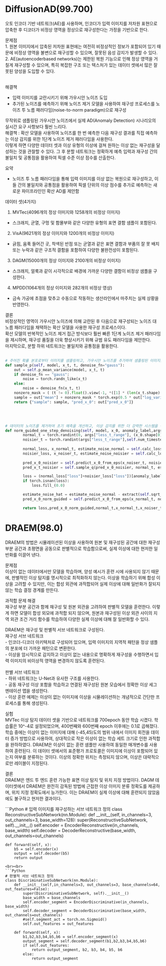 <h1>DiffusionAD(99.700)</h1>
<p>
오토 인코더 기반 네트워크(AE)를 사용하며, 인코더가 입력 이미지를 저차원 표현으로 압축한 후 디코더가 비정상 영역을 정상으로 재구성한다는 가정을 기반으로 한다.
</p>
<p>
문제점<br>
1. 원본 이미지에서 압축된 저차원 표현에는 여전히 비정상적인 정보가 포함되어 있기 때문에 비정상 영역을 불변으로 재구성할 수 있으며, 잘못된 음성 감지가 발생할 수 있다. <br>
2. AE(autoencoderbased networks)는 제한된 복원 기능으로 인해 정상 영역을 거칠게 재구성할 수 있으며, 특히 복잡한 구조 또는 텍스처가 있는 데이터 셋에서 많은 잘못된 양성을 도입할 수 있다. <br><br>

해결책<br>
- 입력 이미지를 교란시키기 위해 가우시안 노이즈 도입<br>
- 추가된 노이즈를 예측하기 위해 노이즈 제거 모델을 사용하여 재구성 프로세스를 노이즈 투 노름 패러다임(noise-to-norm paradigm)으로 재구성<br>
</p>
<p>
무작위로 샘플링된 가우시안 노이즈에서 실제 AD(Anomaly Detection) 시나리오의 실시간 요구 사항보다 훨씬 느리다.<br>
해결책 : 확산 모델을 사용하여 노이즈를 한 번 예측한 다음 재구성 결과를 직접 예측하는 이상 감지를 위한 1단계 노이즈 제거 패러다임을 사용한다. <br>
이렇게 하면 다양한 데이터 셋과 이상 유형의 이상에 걸쳐 원하는 이상 없는 재구성을 달성하는 것을 관찰할 수 있다. 그 후 분할 네트워크는 정확하게 예측 입력과 재구성 간의 불일치 및 공통점을 활용하여 픽셀 수준 이상 점수를 산출한다.
</p>

요약<br>
- 노이즈 투 노름 패러다임을 통해 입력 이미지를 이상 없는 복원으로 재구성하고, 이들 간의 불일치와 공통점을 활용하여 픽셀 단위의 이상 점수를 추가로 예측하는 새로운 파이프라인인 확산 AD를 제안함<br>

데이터 셋(4가지)<br>
1. MVTec(4096개의 정상 이미지와 1258개의 비정상 이미지)<br>
- 스크래치, 균열, 구멍 및 함몰부와 같은 다양한 유형의 표면 결함 샘플이 포함된다.<br>
2. VisA(9621개의 정상 이미지와 1200개의 비정상 이미지)<br>
- 긁힘, 움푹 들어간 곳, 착색된 반점 또는 균열과 같은 표면 결함과 부품의 잘 못 배치 또는 누락과 같은 구조적 결함을 포함하여 다양한 불완전성이 포함된다.<br>
3. DAGM(15000개의 정상 이미지와 2100개의 비정상 이미지)<br>
- 스크래치, 얼룩과 같이 시각적으로 배경에 가까운 다양한 결함이 비정상 샘플을 구성한다.<br>
4. MPDD(1064개의 정상 이미지와 282개의 비정상 영상)<br>
- 금속 가공에 초점을 맞추고 수동으로 작동하는 생산라인에서 마주치는 실제 상황을 반영한다.<br>


결론<br>
비정상적인 영역이 가우시안 노이즈에 의해 교란된 후 다음으로 재구성되는 노이즈 대 노름 패러다임을 채택하는 확산 모델을 사용한 재구성 프로세스이다.<br>
확산 모델의 반복적인 노이즈 제거 접근 방식보다 훨씬 빠른 1단계 노이즈 제거 패러다임을 제시하며, 재구성 품질을 더욱 향상시키기 위해 규범 유도 패러다임을 제안한다.<br>
마지막으로, 분할 하위 네트워크는 불일치와 공통점을 활용한다.<br><br>

```Python
# 주어진 확률 분포로부터 이미지를 샘플링하고, 가우시안 노이즈를 추가하여 샘플링된 이미지를 생성하는 과정
def sample_p(self, model, x_t, t, denoise_fn="gauss"): 
    out = self.p_mean_variance(model, x_t, t) 
    if denoise_fn == "gauss": 
        noise = torch.randn_like(x_t) 
    else:
        noise = denoise_fn(x_t, t)
    nonzero_mask = ( (t != 0).float().view(-1, *([1] * (len(x_t.shape) - 1))))
    sample = out["mean"] + nonzero_mask * torch.exp(0.5 * out["log_variance"]) * noise 
    return {"sample": sample, "pred_x_0": out["pred_x_0"]}
```
<br><br>
```Python
# 데이터의 노이즈를 제거하여 초기 예측을 개선하고, 이상 감지를 위한 더 강력한 시스템을 구축하기 위한 단계
def norm_guided_one_step_denoising(self, model, x_0, anomaly_label,args):
        normal_t = torch.randint(0, args["less_t_range"], (x_0.shape[0],),device=x_0.device)
        noisier_t = torch.randint(args["less_t_range"],self.num_timesteps,(x_0.shape[0],),device=x_0.device)
        
        normal_loss, x_normal_t, estimate_noise_normal = self.calc_loss(model, x_0, normal_t)
        noisier_loss, x_noiser_t, estimate_noise_noisier = self.calc_loss(model, x_0, noisier_t)
        
        pred_x_0_noisier = self.predict_x_0_from_eps(x_noiser_t, noisier_t, estimate_noise_noisier).clamp(-1, 1)
        pred_x_t_noisier = self.sample_q(pred_x_0_noisier, normal_t, estimate_noise_normal)   

        loss = (normal_loss["loss"]+noisier_loss["loss"])[anomaly_label==0].mean()
        if torch.isnan(loss):
            loss.fill_(0.0)

        estimate_noise_hat = estimate_noise_normal - extract(self.sqrt_one_minus_alphas_cumprod, normal_t, x_normal_t.shape, x_0.device) * args["condition_w"] * (pred_x_t_noisier-x_normal_t)
        pred_x_0_norm_guided = self.predict_x_0_from_eps(x_normal_t, normal_t, estimate_noise_hat).clamp(-1, 1)

        return loss,pred_x_0_norm_guided,normal_t,x_normal_t,x_noiser_t
```
<h1>DRAEM(98.0)</h1>
<p>
DRAEM의 방법은 시뮬레이션된 이상을 사용하여 원본 및 재구성된 공간에 대한 재구성 부분 공간과 초평면을 공동으로 판별적으로 학습함으로써, 실제 이상에 대한 현저한 일반화를 이끌어 낸다.
</p>
<p>
문제점<br>
이상이 없는 데이터에서만 모델을 학습하며, 양성 예시가 훈련 시에 사용되지 않기 때문에, 판별적인 이상 탐지를 명시적으로 최적화하지 않는다. 이상을 학습하기 위해 합성 이상을 고려할 수 있지만, 이는 합성 외관에 과적합되어 실제 이상에 대해 일반화가 잘되지 않는 학습 결정 경계를 만든다.
</p>
<p>
과적합 문제 해결<br>
재구성 부분 공간과 함께 재구성 및 원본 외관을 고려하여 판별적 모델을 훈련한다. 이렇게 하면 모델이 합성 외모에 과적합 되지 않으며, 원본과 재구성된 이상 외관 사이의 지역 외관 조건 거리 함수를 학습하여 다양한 실제 이상에 대해 잘 일반화할 수 있다.
</p>
<p>
DRAEM은 재구성 및 판별적 서브 네트워크로 구성된다.<br>
재구성 서브 네트워크 <br>
- 인코더-디코더 아키텍처로 구성되어 있으며, 입력 이미지의 지역적 패턴을 정상 샘플의 분포에 더 가까운 패턴으로 변환한다.<br>
- 이상을 암시적으로 감지하고 이상이 없는 내용으로 명확하게 재구성을 수행하면서 입력 이미지의 비이상적 영역을 변경하지 않도록 훈련된다.<br><br>
판별 서브 네트워크<br>
- 하위 네트워크는 U-Net과 유사한 구조를 사용한다.<br>
- 공동 재구성 이상 포함을 학습하고 연결된 재구성된 원본 모습에서 정확한 이상 세그멘테이션 맵을 생성한다.<br>
- 이상 훈련 예제는 이상이 없는 이미지에 이상을 시뮬레이션하는 개념적으로 간단한 프로세스를 통해 생성된다. <br>
</p>
<p>
실험<br>
MVTec 이상 탐지 데이터 셋을 기반으로 네트워크를 700epoch 동안 학습 시켰다. 학습률은 10^-4로 설정되었으며, 400번째와 600번째 epoch 이후에는 0.1로 곱해졌다. 학습 중에는 이상이 없는 이미지에 대해 (-45,45)도의 범위 내에서 이미지 회전을 데이터 증가 방법으로 사용하여, 상대적으로 작은 이상이 없는 학습 세트 크기로 인한 과적합을 완하하였다. DRAEM은 이상이 없는 훈련 샘플만 사용하여 동일한 매개변수를 사용하여 훈련된다. 이 데이터 셋에서의 표준평가 프로토콜은 이미지에 이상이 포함되어 있는지 여부를 분류하는 것이다. 이상의 정확한 위치는 측정되지 않으며, 이상은 대략적으로만 레이블이 지정된다. 
</p> 
<p>
결론<br>
DRAEM은 엔드 투 엔드 훈련 가능한 표면 이상 탐지 및 위치 지정 방법이다. DAGM 데이터셋에서 DRAEM은 완전히 감독된 방법에 근접한 이상 이미지 분류 정확도를 제공하며, 위치 지정 정확도에서 능가한다. 이는 DRAEM이 실제 이상에 대해 훈련되지 않았음에도 불구하고 현저한 결과이다.
</p>
```Python
# 입력 이미지를 재구성하는 서브 네트워크 정의
class ReconstructiveSubNetwork(nn.Module):
    def __init__(self, in_channels=3, out_channels=3, base_width=128):
        super(ReconstructiveSubNetwork, self).__init__()
        self.encoder = EncoderReconstructive(in_channels, base_width)
        self.decoder = DecoderReconstructive(base_width, out_channels=out_channels)

    def forward(self, x):
        b5 = self.encoder(x)
        output = self.decoder(b5)
        return output
```
<br><br>
```Python
# 판별적 서브 네트워크 정의
class DiscriminativeSubNetwork(nn.Module):
    def __init__(self,in_channels=3, out_channels=3, base_channels=64, out_features=False):
        super(DiscriminativeSubNetwork, self).__init__()
        base_width = base_channels
        self.encoder_segment = EncoderDiscriminative(in_channels, base_width)
        self.decoder_segment = DecoderDiscriminative(base_width, out_channels=out_channels)
        #self.segment_act = torch.nn.Sigmoid()
        self.out_features = out_features

    def forward(self, x):
        b1,b2,b3,b4,b5,b6 = self.encoder_segment(x)
        output_segment = self.decoder_segment(b1,b2,b3,b4,b5,b6)
        if self.out_features:
            return output_segment, b2, b3, b4, b5, b6
        else:
            return output_segment
```
	    
